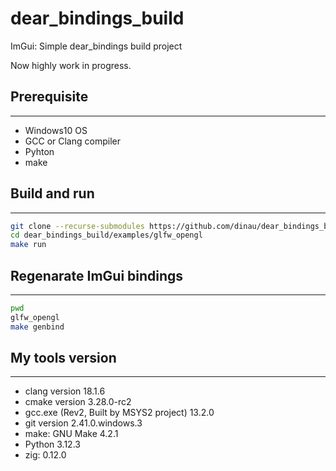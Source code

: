 # dear_bindings_build
ImGui: Simple dear_bindings build project

Now highly work in progress.


## Prerequisite

---

- Windows10 OS
- GCC or Clang compiler
- Pyhton
- make

## Build and run

---

```sh
git clone --recurse-submodules https://github.com/dinau/dear_bindings_build
cd dear_bindings_build/examples/glfw_opengl
make run
```

## Regenarate ImGui bindings

---

```sh
pwd 
glfw_opengl
make genbind
```

## My tools version

---

- clang version 18.1.6
- cmake version 3.28.0-rc2
- gcc.exe (Rev2, Built by MSYS2 project) 13.2.0
- git version 2.41.0.windows.3
- make: GNU Make 4.2.1
- Python 3.12.3
- zig: 0.12.0
